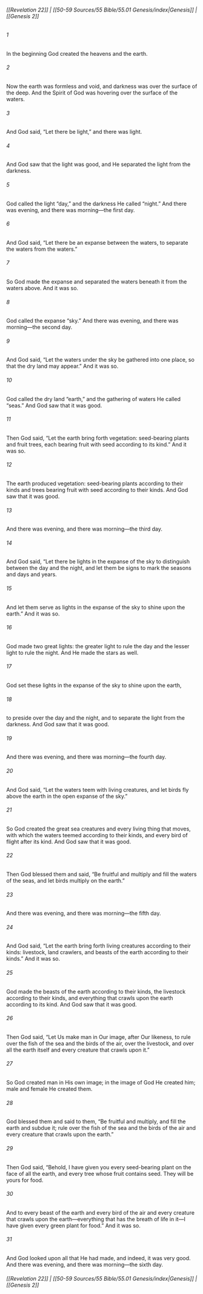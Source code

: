 
###### [[Revelation 22]] | [[50-59 Sources/55 Bible/55.01 Genesis/index|Genesis]] | [[Genesis 2]]

###### 1
In the beginning God created the heavens and the earth.
###### 2
Now the earth was formless and void, and darkness was over the surface of the deep. And the Spirit of God was hovering over the surface of the waters.
###### 3
And God said, “Let there be light,” and there was light.
###### 4
And God saw that the light was good, and He separated the light from the darkness.
###### 5
God called the light “day,” and the darkness He called “night.” And there was evening, and there was morning—the first day.
###### 6
And God said, “Let there be an expanse between the waters, to separate the waters from the waters.”
###### 7
So God made the expanse and separated the waters beneath it from the waters above. And it was so.
###### 8
God called the expanse “sky.” And there was evening, and there was morning—the second day.
###### 9
And God said, “Let the waters under the sky be gathered into one place, so that the dry land may appear.” And it was so.
###### 10
God called the dry land “earth,” and the gathering of waters He called “seas.” And God saw that it was good.
###### 11
Then God said, “Let the earth bring forth vegetation: seed-bearing plants and fruit trees, each bearing fruit with seed according to its kind.” And it was so.
###### 12
The earth produced vegetation: seed-bearing plants according to their kinds and trees bearing fruit with seed according to their kinds. And God saw that it was good.
###### 13
And there was evening, and there was morning—the third day.
###### 14
And God said, “Let there be lights in the expanse of the sky to distinguish between the day and the night, and let them be signs to mark the seasons and days and years.
###### 15
And let them serve as lights in the expanse of the sky to shine upon the earth.” And it was so.
###### 16
God made two great lights: the greater light to rule the day and the lesser light to rule the night. And He made the stars as well.
###### 17
God set these lights in the expanse of the sky to shine upon the earth,
###### 18
to preside over the day and the night, and to separate the light from the darkness. And God saw that it was good.
###### 19
And there was evening, and there was morning—the fourth day.
###### 20
And God said, “Let the waters teem with living creatures, and let birds fly above the earth in the open expanse of the sky.”
###### 21
So God created the great sea creatures and every living thing that moves, with which the waters teemed according to their kinds, and every bird of flight after its kind. And God saw that it was good.
###### 22
Then God blessed them and said, “Be fruitful and multiply and fill the waters of the seas, and let birds multiply on the earth.”
###### 23
And there was evening, and there was morning—the fifth day.
###### 24
And God said, “Let the earth bring forth living creatures according to their kinds: livestock, land crawlers, and beasts of the earth according to their kinds.” And it was so.
###### 25
God made the beasts of the earth according to their kinds, the livestock according to their kinds, and everything that crawls upon the earth according to its kind. And God saw that it was good.
###### 26
Then God said, “Let Us make man in Our image, after Our likeness, to rule over the fish of the sea and the birds of the air, over the livestock, and over all the earth itself and every creature that crawls upon it.”
###### 27
So God created man in His own image; in the image of God He created him; male and female He created them.
###### 28
God blessed them and said to them, “Be fruitful and multiply, and fill the earth and subdue it; rule over the fish of the sea and the birds of the air and every creature that crawls upon the earth.”
###### 29
Then God said, “Behold, I have given you every seed-bearing plant on the face of all the earth, and every tree whose fruit contains seed. They will be yours for food.
###### 30
And to every beast of the earth and every bird of the air and every creature that crawls upon the earth—everything that has the breath of life in it—I have given every green plant for food.” And it was so.
###### 31
And God looked upon all that He had made, and indeed, it was very good. And there was evening, and there was morning—the sixth day.

###### [[Revelation 22]] | [[50-59 Sources/55 Bible/55.01 Genesis/index|Genesis]] | [[Genesis 2]]
